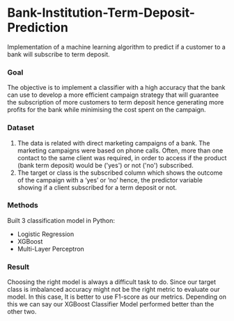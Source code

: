 # Bank-Institution-Term-Deposit-Prediction
Implementation of a machine learning algorithm to predict if a customer to a bank will subscribe to term deposit.

### Goal
The objective is to implement a classifier with a high accuracy that the bank can use to develop a more efficient campaign strategy that will guarantee the subscription of more customers to term deposit hence generating more profits for the bank while minimising the cost spent on the campaign.

### Dataset
1) The data is related with direct marketing campaigns of a bank. The marketing campaigns were based on phone calls. Often, more than one contact to the same client was required, in order to access if the product (bank term deposit) would be ('yes') or not ('no') subscribed.
2) The target or class is the subscribed column which shows the outcome of the campaign with a ‘yes’ or ‘no’ hence, the predictor variable showing if a client subscribed for a term deposit or not.
### Methods 
Built 3 classification model in Python:
- Logistic Regression
- XGBoost
- Multi-Layer Perceptron

### Result
Choosing the right model is always a difficult task to do. Since our target class is imbalanced accuracy might not be the right metric to evaluate our model. In this case, It is better to use F1-score as our metrics. Depending on this we can say our XGBoost Classifier Model performed better than the other two.

